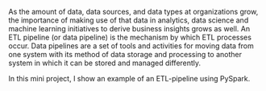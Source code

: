 As the amount of data, data sources, and data types at organizations grow, the importance of making use of that data in analytics, data science and machine learning initiatives to derive business insights grows as well. An ETL pipeline (or data pipeline) is the mechanism by which ETL processes occur. Data pipelines are a set of tools and activities for moving data from one system with its method of data storage and processing to another system in which it can be stored and managed differently. 

In this mini project, I show an example of an ETL-pipeline using PySpark. 

